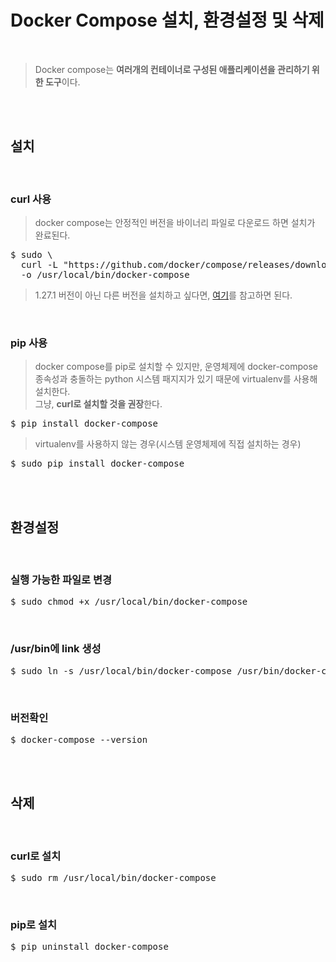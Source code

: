 # Docker Compose 설치, 환경설정 및 삭제
</br>

> Docker compose는 **여러개의 컨테이너로 구성된 애플리케이션을 관리하기 위한 도구**이다.

</br></br>

## 설치
</br>

### curl 사용
> docker compose는 안정적인 버전을 바이너리 파일로 다운로드 하면 설치가 완료된다.
<pre>$ sudo \
  curl -L "https://github.com/docker/compose/releases/download/1.27.1/docker-compose-$(uname -s)-$(uname -m)" \
  -o /usr/local/bin/docker-compose</pre>
> 1.27.1 버전이 아닌 다른 버전을 설치하고 싶다면, [여기](https://github.com/docker/compose/blob/master/CHANGELOG.md)를 참고하면 된다.
</br>

### pip 사용
> docker compose를 pip로 설치할 수 있지만, 운영체제에 docker-compose 종속성과 충돌하는 python 시스템 패지지가 있기 때문에 virtualenv를 사용해 설치한다.</br>
> 그냥, **curl로 설치할 것을 권장**한다.
<pre>$ pip install docker-compose</pre>
> virtualenv를 사용하지 않는 경우(시스템 운영체제에 직접 설치하는 경우)
<pre>$ sudo pip install docker-compose</pre>

</br></br>

## 환경설정
</br>

### 실행 가능한 파일로 변경
<pre>$ sudo chmod +x /usr/local/bin/docker-compose</pre>
</br>

### /usr/bin에 link 생성
<pre>$ sudo ln -s /usr/local/bin/docker-compose /usr/bin/docker-compose</pre>
</br>

### 버전확인
<pre>$ docker-compose --version</pre>

</br></br>

## 삭제
</br>

### curl로 설치
<pre>$ sudo rm /usr/local/bin/docker-compose</pre>
</br>

### pip로 설치
<pre>$ pip uninstall docker-compose</pre>
